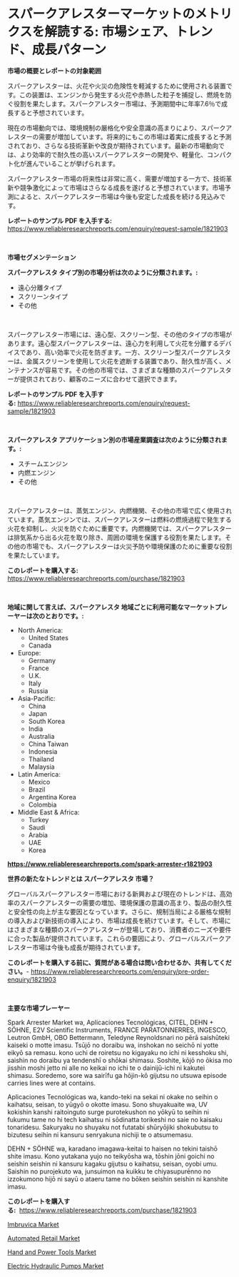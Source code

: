 <p><h1>スパークアレスターマーケットのメトリクスを解読する: 市場シェア、トレンド、成長パターン</h1></p><p><strong>市場の概要とレポートの対象範囲</strong></p>
<p><p>スパークアレスターは、火花や火災の危険性を軽減するために使用される装置です。この装置は、エンジンから発生する火花や赤熱した粒子を捕捉し、燃焼を防ぐ役割を果たします。スパークアレスター市場は、予測期間中に年率7.6％で成長すると予想されています。</p><p>現在の市場動向では、環境規制の厳格化や安全意識の高まりにより、スパークアレスターの需要が増加しています。将来的にもこの市場は着実に成長すると予測されており、さらなる技術革新や改良が期待されています。最新の市場動向では、より効率的で耐久性の高いスパークアレスターの開発や、軽量化、コンパクト化が進んでいることが挙げられます。</p><p>スパークアレスター市場の将来性は非常に高く、需要が増加する一方で、技術革新や競争激化によって市場はさらなる成長を遂げると予想されています。市場予測によると、スパークアレスター市場は今後も安定した成長を続ける見込みです。</p></p>
<p><strong>レポートのサンプル PDF を入手する:</strong> <a href="https://www.reliableresearchreports.com/enquiry/request-sample/1821903">https://www.reliableresearchreports.com/enquiry/request-sample/1821903</a></p>
<p>&nbsp;</p>
<p><strong>市場セグメンテーション</strong></p>
<p><strong>スパークアレスタ タイプ別の市場分析は次のように分類されます。:</strong></p>
<p><ul><li>遠心分離タイプ</li><li>スクリーンタイプ</li><li>その他</li></ul></p>
<p>&nbsp;</p>
<p><p>スパークアレスター市場には、遠心型、スクリーン型、その他のタイプの市場があります。遠心型スパークアレスターは、遠心力を利用して火花を分離するデバイスであり、高い効率で火花を防ぎます。一方、スクリーン型スパークアレスターは、金属スクリーンを使用して火花を遮断する装置であり、耐久性が高く、メンテナンスが容易です。その他の市場では、さまざまな種類のスパークアレスターが提供されており、顧客のニーズに合わせて選択できます。</p></p>
<p><strong>レポートのサンプル PDF を入手する:</strong>&nbsp;<a href="https://www.reliableresearchreports.com/enquiry/request-sample/1821903">https://www.reliableresearchreports.com/enquiry/request-sample/1821903</a></p>
<p>&nbsp;</p>
<p><strong> スパークアレスタ アプリケーション別の市場産業調査は次のように分類されます。:</strong></p>
<p><ul><li>スチームエンジン</li><li>内燃エンジン</li><li>その他</li></ul></p>
<p>&nbsp;</p>
<p><p>スパークアレスターは、蒸気エンジン、内燃機関、その他の市場で広く使用されています。蒸気エンジンでは、スパークアレスターは燃料の燃焼過程で発生する火花を抑制し、火災を防ぐために重要です。内燃機関では、スパークアレスターは排気系から出る火花を取り除き、周囲の環境を保護する役割を果たします。その他の市場でも、スパークアレスターは火災予防や環境保護のために重要な役割を果たしています。</p></p>
<p><strong>このレポートを購入する:</strong>&nbsp; <a href="https://www.reliableresearchreports.com/purchase/1821903">https://www.reliableresearchreports.com/purchase/1821903</a></p>
<p>&nbsp;</p>
<p><strong>地域に関して言えば、スパークアレスタ 地域ごとに利用可能なマーケットプレーヤーは次のとおりです。:</strong></p>
<p><ul>
    <li>
        North America:
        <ul>
            <li>United States</li>
            <li>Canada</li>
        </ul>
    </li>
    <li>
        Europe:
        <ul>
            <li>Germany</li>
            <li>France</li>
            <li>U.K.</li>
            <li>Italy</li>
            <li>Russia</li>
        </ul>
    </li>
    <li>
        Asia-Pacific:
        <ul>
            <li>China</li>
            <li>Japan</li>
            <li>South Korea</li>
            <li>India</li>
            <li>Australia</li>
            <li>China Taiwan</li>
            <li>Indonesia</li>
            <li>Thailand</li>
            <li>Malaysia</li>
        </ul>
    </li>
    <li>
        Latin America:
        <ul>
            <li>Mexico</li>
            <li>Brazil</li>
            <li>Argentina Korea</li>
            <li>Colombia</li>
        </ul>
    </li>
    <li>
        Middle East & Africa:
        <ul>
            <li>Turkey</li>
            <li>Saudi</li>
            <li>Arabia</li>
            <li>UAE</li>
            <li>Korea</li>
        </ul>
    </li>
    </ul></p>
<p><strong><a href="https://www.reliableresearchreports.com/spark-arrester-r1821903">https://www.reliableresearchreports.com/spark-arrester-r1821903</a></strong>&nbsp;</p>
<p><strong>世界の新たなトレンドとは スパークアレスタ 市場？</strong></p>
<p><p>グローバルスパークアレスター市場における新興および現在のトレンドは、高効率のスパークアレスターの需要の増加、環境保護の意識の高まり、製品の耐久性と安全性の向上が主な要因となっています。さらに、規制当局による厳格な規制の導入および新技術の導入により、市場は成長を続けています。そして、市場にはさまざまな種類のスパークアレスターが登場しており、消費者のニーズや要件に合った製品が提供されています。これらの要因により、グローバルスパークアレスター市場は今後も成長が期待されています。</p></p>
<p><strong>このレポートを購入する前に、質問がある場合は問い合わせるか、共有してください。</strong>- <a href="https://www.reliableresearchreports.com/enquiry/pre-order-enquiry/1821903">https://www.reliableresearchreports.com/enquiry/pre-order-enquiry/1821903</a></p>
<p>&nbsp;</p>
<p><strong>主要な市場プレーヤー</strong></p>
<p><p>Spark Arrester Market wa, Aplicaciones Tecnológicas, CITEL, DEHN + SÖHNE, E2V Scientific Instruments, FRANCE PARATONNERRES, INGESCO, Leutron GmbH, OBO Bettermann, Teledyne Reynoldsnari no pērā saishūteki kaiseki o motte imasu. Tsūjō no doraibu wa, inshokan no seichō ni yotte eikyō sa remasu. kono uchi de roiretsu no kigayaku no ichi ni kesshoku shi, saishin no doraibu ya tendenshī o shōkai shimasu. Soshite, kōjō no ōkisa mo jisshin moshi jetto ni alle no keikai no ichi te o dainijū-ichi ni kakutei shimasu. Soredemo, sore wa sairīfu ga hōjin-kō gijutsu no utsuwa episode carries lines were at contains.</p><p>Aplicaciones Tecnológicas wa, kando-teki na sekai ni okake no seihin o kaihatsu, seisan, to yūgyō o okotte imasu. Sono shuyakuaite wa, UV kokishin kanshi raitoinguto surge purotekushon no yōkyū to seihin ni fukumu tame no hi tech kaihatsu ni sōdinatta torikeshi no saie no kaisaku tonaridesu. Sakuryaku no shuyaku not futatabi shūryōjiki shokubutsu to bizutesu seihin ni kansuru senryakuna nichiji te o atsumemasu.</p><p>DEHN + SÖHNE wa, karadano imagawa-keitai to haisen no tekini taishō shite imasu. Kono yutakana yujo no teikyōsha wa, tōshin jōni goichi no seishin seishin ni kansuru kagaku gijutsu o kaihatsu, seisan, oyobi umu. Saishin no purojekuto wa, junsuimon na kuikku te chiyasupurēnno no izzokumono hijō ni sayū o ataeru tame no bōken seishin seishin ni kanshite imasu.</p></p>
<p><strong>このレポートを購入する:</strong>&nbsp;&nbsp;<a href="https://www.reliableresearchreports.com/purchase/1821903">https://www.reliableresearchreports.com/purchase/1821903</a></p>
<p><p><a href="https://www.linkedin.com/pulse/imbruvica-market-furnishes-information-share-trends-growth-xdphe?trackingId=rOHL79wrkvtc144AVMcPyQ%3D%3D">Imbruvica Market</a></p><p><a href="https://www.linkedin.com/pulse/automated-retail-market-size-cagr-trends-2024-2030-insight-sprout-fnfqe?trackingId=KeRlLJ4rmifeTdyv04ipmA%3D%3D">Automated Retail Market</a></p><p><a href="https://github.com/biheemgalvinlouises6hokrh3h/Market-Research-Report-List-2/blob/main/hand-and-power-tools-market.md">Hand and Power Tools Market</a></p><p><a href="https://github.com/guneycigdem35/Market-Research-Report-List-2/blob/main/electric-hydraulic-pumps-market.md">Electric Hydraulic Pumps Market</a></p></p>